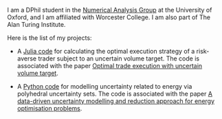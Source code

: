 I am a DPhil student in the [Numerical Analysis Group](https://www.maths.ox.ac.uk/groups/numerical-analysism) at the University of Oxford, and I am affiliated with Worcester College. I am also part of The Alan Turing Institute.

Here is the list of my projects:

* A [Julia code](https://github.com/julien-vaes/trading_uncertain_volume) for calculating the optimal execution strategy of a risk-averse trader subject to an uncertain volume target. The code is associated with the paper [Optimal trade execution with uncertain volume target](https://doi.org/10.21314/JCF.2022.018).

* A [Python code](https://github.com/julien-vaes/uncertainty_modelling_for_energy) for modelling uncertainty related to energy via polyhedral uncertainty sets. The code is associated with the paper [A data-driven uncertainty modelling and reduction approach for energy optimisation problems](https://github.com/julien-vaes/uncertainty_modelling_for_energy).
